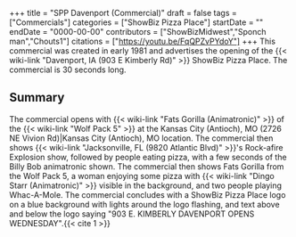 +++
title = "SPP Davenport (Commercial)"
draft = false
tags = ["Commercials"]
categories = ["ShowBiz Pizza Place"]
startDate = ""
endDate = "0000-00-00"
contributors = ["ShowBizMidwest","Sponch man","Chouts1"]
citations = ["https://youtu.be/FqQPZvPYdoY"]
+++
This commercial was created in early 1981 and advertises the opening of the {{< wiki-link "Davenport, IA (903 E Kimberly Rd)" >}} ShowBiz Pizza Place. The commercial is 30 seconds long.

## Summary

The commercial opens with {{< wiki-link "Fats Gorilla (Animatronic)" >}} of the {{< wiki-link "Wolf Pack 5" >}} at the Kansas City (Antioch), MO (2726 NE Vivion Rd)|Kansas City (Antioch), MO location. The commercial then shows {{< wiki-link "Jacksonville, FL (9820 Atlantic Blvd)" >}}'s Rock-afire Explosion show, followed by people eating pizza, with a few seconds of the Billy Bob animatronic shown. The commercial then shows Fats Gorilla from the Wolf Pack 5, a woman enjoying some pizza with {{< wiki-link "Dingo Starr (Animatronic)" >}} visible in the background, and two people playing Whac-A-Mole. The commercial concludes with a ShowBiz Pizza Place logo on a blue background with lights around the logo flashing, and text above and below the logo saying "903 E. KIMBERLY DAVENPORT OPENS WEDNESDAY".{{< cite 1 >}}
